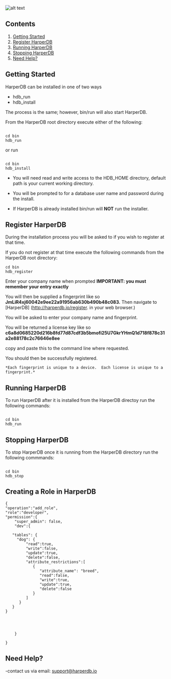 ![alt text](https://s3.amazonaws.com/hdb-marketing/purple_logo_transparent_662x400.png)

## Contents

1. [Getting Started](#getting-started)
2. [Register HarperDB](#register-harperdb)
3. [Running HarperDB](#running-harperdb)
4. [Stopping HarperDB](#stopping-harperdb)
5. [Need Help?](#need-help)



## Getting Started
HarperDB can be installed in one of two ways
* hdb_run
* hdb_install

The process is the same; however, bin/run will also start HarperDB.

From the HarperDB root directory execute either of the following:

```

cd bin
hdb_run

```

or run


```

cd bin
hdb_install

```
*    You will need read and write access to the HDB_HOME directory, default path is your current working directory.  

*    You will be prompted to for a database user name and password during the install.

*    If HarperDB is already installed bin/run will **NOT** run the installer.


## Register HarperDB

During the installation process you will be asked to if you wish to register at that time.

If you do not register at that time execute the following commands from the HarperDB root directory:

```
cd bin
hdb_register

```

Enter your company name when prompted **IMPORTANT: you must remember your entry exactly**

You will then be supplied a fingerprint like so **JmLiR4xj60042e9ee22a91956ab630b490b48c083.**
Then navigate to [HarperDB] (http://harperdb.io/register. in your web browser.)


You will be asked to enter your company name and fingerprint.

You will be returned a license key like so **c6a8d0685220d216b8fd77d87cdf3b5bmofi25U7GkrYHmQ1d718f878c31a2e88178c2c76646e8ee**

copy and paste this to the command line where requested.

You should then be successfully registered.

    *Each fingerprint is unique to a device.  Each license is unique to a fingerprint.*








## Running HarperDB

To run HarperDB after it is installed from the HarperDB directoy run the following commands:

```

cd bin
hdb_run

```

## Stopping HarperDB

To stop HarperDB once it is running from the HarperDB directory run the following commmands:
```

cd bin
hdb_stop

```


## Creating a Role in HarperDB

```
{
"operation":"add_role",
"role":"developer",
"permission":{
	"super_admin": false,
	"dev":{

   "tables": {
     "dog": {
         "read":true,
         "write":false,
         "update":true,
         "delete":false,
         "attribute_restrictions":[
            {
               "attribute_name": "breed",
               "read":false,
               "write":true,
               "update":true,
               "delete":false
            }
         ]
      }
   }
}




	}

}

```



## Need Help?

-contact us via email: support@harperdb.io









